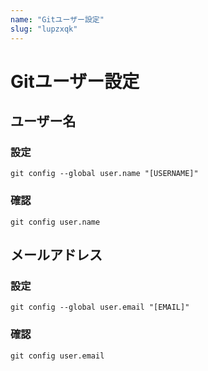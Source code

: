 ```yaml
---
name: "Gitユーザー設定"
slug: "lupzxqk"
---
```


# Gitユーザー設定

## ユーザー名

### 設定

```
git config --global user.name "[USERNAME]"
```

### 確認

```
git config user.name
```

## メールアドレス

### 設定

```
git config --global user.email "[EMAIL]"
```

### 確認

```
git config user.email
```

